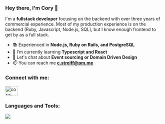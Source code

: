 ### Hey there, I'm Cory 👋

I'm a **fullstack developer** focusing on the backend with over three years of commercial experience. Most of my production experience is on the backend (Ruby, Javascript, Node.js, SQL), but I know enough frontend to get by as a full stack.

- 📚 Experienced in **Node.js, Ruby on Rails, and PostgreSQL**
- 🌱 I’m currently learning **Typescript and React**
- 💬 Let's chat about **Event sourcing or Domain Driven Design**
- 📫 You can reach me **c.streiff@pm.me**

### Connect with me:

<p><a href="https://linkedin.com/in/cory-streiff" target="_blank" rel="noopener noreferrer"><img align="center" src="https://raw.githubusercontent.com/rahuldkjain/github-profile-readme-generator/master/src/images/icons/Social/linked-in-alt.svg" alt="cory-streiff" height="30" width="40" /></a></p>

### Languages and Tools:

![](https://skillicons.dev/icons?i=ruby,rails,postgres,sqlite,redis,docker,heroku,git,js,html,css)
